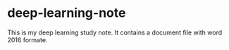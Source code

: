 # deep-learning-note
This is my deep learning study note.
It contains a document file with word 2016 formate.
